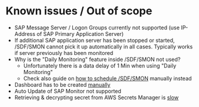# Known issues / Out of scope

- SAP Message Server / Logon Groups currently not supported (use IP-Address of SAP Primary Application Server)
- If additional SAP application server has been stopped or started, /SDF/SMON cannot pick it up automatically in all cases. Typically works if server previously has been monitored
- Why is the "Daily Monitoring" feature inside /SDF/SMON not used?
  - Unfortunately there is a data delay of 1 Min when using "Daily Monitoring"
  - Check also guide on [how to schedule /SDF/SMON](Schedule_SDF_SMON_manually.md) manually instead
- Dashboard has to be created [manually](Sample_Dashboard.md)
- Auto Update of SAP Monitor not supported
- Retrieving & decrypting secret from AWS Secrets Manager is [slow](https://forums.aws.amazon.com/thread.jspa?messageID=878578)